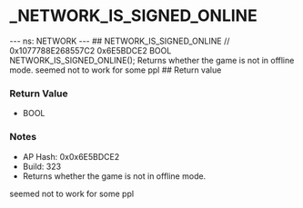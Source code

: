 # _NETWORK_IS_SIGNED_ONLINE

--- ns: NETWORK --- ## NETWORK_IS_SIGNED_ONLINE  // 0x1077788E268557C2 0x6E5BDCE2 BOOL NETWORK_IS_SIGNED_ONLINE();  Returns whether the game is not in offline mode. seemed not to work for some ppl  ## Return value

### Return Value
* BOOL

### Notes
* AP Hash: 0x0x6E5BDCE2
* Build: 323
* Returns whether the game is not in offline mode.

seemed not to work for some ppl

